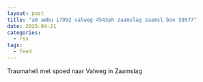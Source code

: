 ```yaml
---
layout: post
title: "a0 ambu 17992 valweg 4543ph zaamslag zaamsl bon 59577"
date: 2025-04-21
categories: 
  - rss
tags: 
  - feed
---
```


Traumaheli met spoed naar Valweg in Zaamslag
